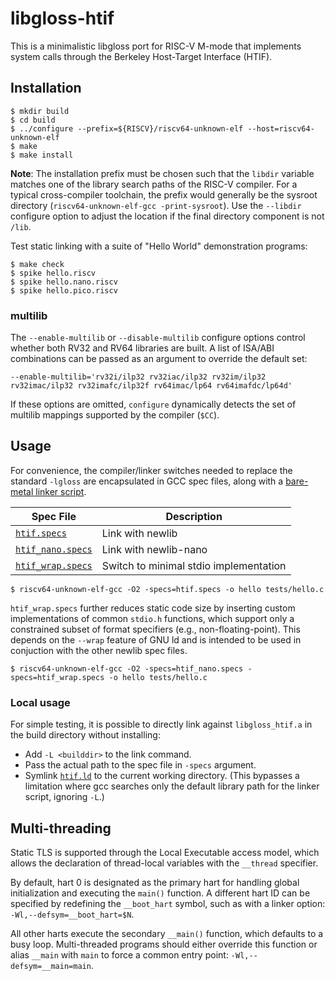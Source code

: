 # libgloss-htif

This is a minimalistic libgloss port for RISC-V M-mode that implements
system calls through the Berkeley Host-Target Interface (HTIF).

## Installation

    $ mkdir build
    $ cd build
    $ ../configure --prefix=${RISCV}/riscv64-unknown-elf --host=riscv64-unknown-elf
    $ make
    $ make install

**Note**: The installation prefix must be chosen such that the `libdir`
variable matches one of the library search paths of the RISC-V compiler.
For a typical cross-compiler toolchain, the prefix would generally be
the sysroot directory (`riscv64-unknown-elf-gcc -print-sysroot`).
Use the `--libdir` configure option to adjust the location if the final
directory component is not `/lib`.

Test static linking with a suite of "Hello World" demonstration programs:

    $ make check
    $ spike hello.riscv
    $ spike hello.nano.riscv
    $ spike hello.pico.riscv

### multilib

The `--enable-multilib` or `--disable-multilib` configure options
control whether both RV32 and RV64 libraries are built.
A list of ISA/ABI combinations can be passed as an argument to override
the default set:

    --enable-multilib='rv32i/ilp32 rv32iac/ilp32 rv32im/ilp32 rv32imac/ilp32 rv32imafc/ilp32f rv64imac/lp64 rv64imafdc/lp64d'

If these options are omitted, `configure` dynamically detects the set of
multilib mappings supported by the compiler (`$CC`).

## Usage

For convenience, the compiler/linker switches needed to replace the
standard `-lgloss` are encapsulated in GCC spec files, along with a
[bare-metal linker script](util/htif.ld).

Spec File | Description
--- | ---
[`htif.specs`](util/htif.ld) | Link with newlib
[`htif_nano.specs`](util/htif_nano.specs) | Link with newlib-nano
[`htif_wrap.specs`](util/htif_wrap.specs) | Switch to minimal stdio implementation

    $ riscv64-unknown-elf-gcc -O2 -specs=htif.specs -o hello tests/hello.c

`htif_wrap.specs` further reduces static code size by inserting custom
implementations of common `stdio.h` functions, which support only a
constrained subset of format specifiers (e.g., non-floating-point).
This depends on the `--wrap` feature of GNU ld and is intended to be
used in conjuction with the other newlib spec files.

    $ riscv64-unknown-elf-gcc -O2 -specs=htif_nano.specs -specs=htif_wrap.specs -o hello tests/hello.c

### Local usage

For simple testing, it is possible to directly link against
`libgloss_htif.a` in the build directory without installing:

* Add `-L <builddir>` to the link command.
* Pass the actual path to the spec file in `-specs` argument.
* Symlink [`htif.ld`](util/htif.ld) to the current working directory.
  (This bypasses a limitation where gcc searches only the default
  library path for the linker script, ignoring `-L`.)

## Multi-threading

Static TLS is supported through the Local Executable access model, which
allows the declaration of thread-local variables with the `__thread`
specifier.

By default, hart 0 is designated as the primary hart for handling global
initialization and executing the `main()` function.
A different hart ID can be specified by redefining the `__boot_hart`
symbol, such as with a linker option: `-Wl,--defsym=__boot_hart=$N`.

All other harts execute the secondary `__main()` function, which
defaults to a busy loop.
Multi-threaded programs should either override this function or alias
`__main` with `main` to force a common entry point:
`-Wl,--defsym=__main=main`.
